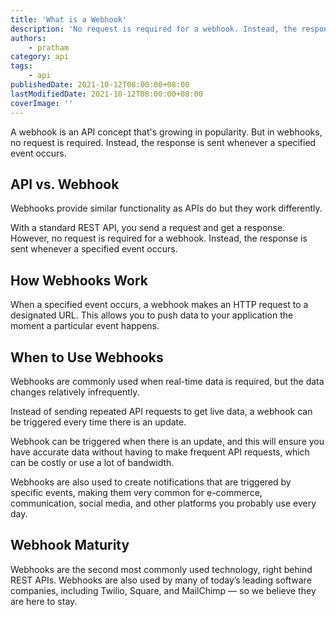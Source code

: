 ```yaml
---
title: 'What is a Webhook'
description: 'No request is required for a webhook. Instead, the response is sent whenever a specified event occurs.'
authors:
    - pratham
category: api
tags:
    - api
publishedDate: 2021-10-12T08:00:00+08:00
lastModifiedDate: 2021-10-12T08:00:00+08:00
coverImage: ''
---
```


<Lead>
	A webhook is an API concept that's growing in popularity. But in webhooks,
	no request is required. Instead, the response is sent whenever a specified
	event occurs.
</Lead>

## API vs. Webhook

Webhooks provide similar functionality as APIs do but they work differently.

With a standard REST API, you send a request and get a response.
However, no request is required for a webhook. Instead, the response is sent whenever a specified event occurs.

## How Webhooks Work

When a specified event occurs, a webhook makes an HTTP request to a designated URL. This allows you to push data to your application the moment a particular event happens.

## When to Use Webhooks

Webhooks are commonly used when real-time data is required, but the data changes relatively infrequently.

Instead of sending repeated API requests to get live data, a webhook can be triggered every time there is an update.

Webhook can be triggered when there is an update, and this will ensure you have accurate data without having to make frequent API requests, which can be costly or use a lot of bandwidth.

Webhooks are also used to create notifications that are triggered by specific events, making them very common for e-commerce, communication, social media, and other platforms you probably use every day.

## Webhook Maturity

Webhooks are the second most commonly used technology, right behind REST APIs. Webhooks are also used by many of today’s leading software companies, including Twilio, Square, and MailChimp — so we believe they are here to stay.
